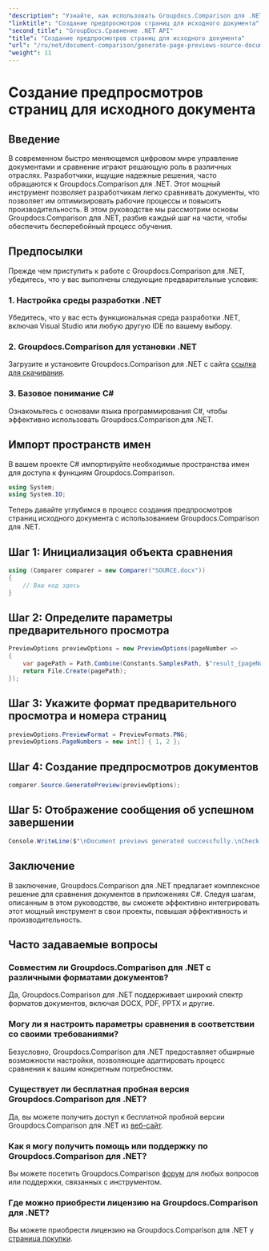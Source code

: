 ```yaml
---
"description": "Узнайте, как использовать Groupdocs.Comparison для .NET, чтобы эффективно оптимизировать процессы сравнения документов в ваших проектах C#."
"linktitle": "Создание предпросмотров страниц для исходного документа"
"second_title": "GroupDocs.Сравнение .NET API"
"title": "Создание предпросмотров страниц для исходного документа"
"url": "/ru/net/document-comparison/generate-page-previews-source-document/"
"weight": 11
---
```


# Создание предпросмотров страниц для исходного документа

## Введение
В современном быстро меняющемся цифровом мире управление документами и сравнение играют решающую роль в различных отраслях. Разработчики, ищущие надежные решения, часто обращаются к Groupdocs.Comparison для .NET. Этот мощный инструмент позволяет разработчикам легко сравнивать документы, что позволяет им оптимизировать рабочие процессы и повысить производительность. В этом руководстве мы рассмотрим основы Groupdocs.Comparison для .NET, разбив каждый шаг на части, чтобы обеспечить бесперебойный процесс обучения.
## Предпосылки
Прежде чем приступить к работе с Groupdocs.Comparison для .NET, убедитесь, что у вас выполнены следующие предварительные условия:
### 1. Настройка среды разработки .NET
Убедитесь, что у вас есть функциональная среда разработки .NET, включая Visual Studio или любую другую IDE по вашему выбору.
### 2. Groupdocs.Comparison для установки .NET
Загрузите и установите Groupdocs.Comparison для .NET с сайта [ссылка для скачивания](https://releases.groupdocs.com/comparison/net/).
### 3. Базовое понимание C#
Ознакомьтесь с основами языка программирования C#, чтобы эффективно использовать Groupdocs.Comparison для .NET.

## Импорт пространств имен
В вашем проекте C# импортируйте необходимые пространства имен для доступа к функциям Groupdocs.Comparison.

```csharp
using System;
using System.IO;
```

Теперь давайте углубимся в процесс создания предпросмотров страниц исходного документа с использованием Groupdocs.Comparison для .NET.
## Шаг 1: Инициализация объекта сравнения
```csharp
using (Comparer comparer = new Comparer("SOURCE.docx"))
{
    // Ваш код здесь
}
```
## Шаг 2: Определите параметры предварительного просмотра
```csharp
PreviewOptions previewOptions = new PreviewOptions(pageNumber =>
{
    var pagePath = Path.Combine(Constants.SamplesPath, $"result_{pageNumber}.png");
    return File.Create(pagePath);
});
```
## Шаг 3: Укажите формат предварительного просмотра и номера страниц
```csharp
previewOptions.PreviewFormat = PreviewFormats.PNG;
previewOptions.PageNumbers = new int[] { 1, 2 };
```
## Шаг 4: Создание предпросмотров документов
```csharp
comparer.Source.GeneratePreview(previewOptions);
```
## Шаг 5: Отображение сообщения об успешном завершении
```csharp
Console.WriteLine($"\nDocument previews generated successfully.\nCheck output in {Directory.GetCurrentDirectory()}.");
```

## Заключение
В заключение, Groupdocs.Comparison для .NET предлагает комплексное решение для сравнения документов в приложениях C#. Следуя шагам, описанным в этом руководстве, вы сможете эффективно интегрировать этот мощный инструмент в свои проекты, повышая эффективность и производительность.
## Часто задаваемые вопросы
### Совместим ли Groupdocs.Comparison для .NET с различными форматами документов?
Да, Groupdocs.Comparison для .NET поддерживает широкий спектр форматов документов, включая DOCX, PDF, PPTX и другие.
### Могу ли я настроить параметры сравнения в соответствии со своими требованиями?
Безусловно, Groupdocs.Comparison для .NET предоставляет обширные возможности настройки, позволяющие адаптировать процесс сравнения к вашим конкретным потребностям.
### Существует ли бесплатная пробная версия Groupdocs.Comparison для .NET?
Да, вы можете получить доступ к бесплатной пробной версии Groupdocs.Comparison для .NET из [веб-сайт](https://releases.groupdocs.com/).
### Как я могу получить помощь или поддержку по Groupdocs.Comparison для .NET?
Вы можете посетить Groupdocs.Comparison [форум](https://forum.groupdocs.com/c/comparison/12) для любых вопросов или поддержки, связанных с инструментом.
### Где можно приобрести лицензию на Groupdocs.Comparison для .NET?
Вы можете приобрести лицензию на Groupdocs.Comparison для .NET у [страница покупки](https://purchase.groupdocs.com/buy).